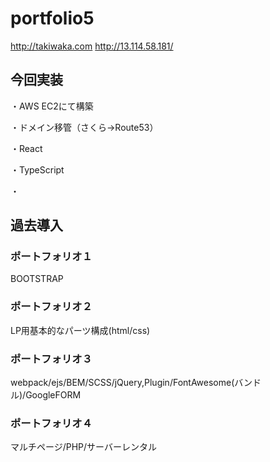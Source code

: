 
# portfolio5

http://takiwaka.com
http://13.114.58.181/

## 今回実装

・AWS EC2にて構築

・ドメイン移管（さくら→Route53）

・React

・TypeScript

・

## 過去導入
### ポートフォリオ１
BOOTSTRAP

### ポートフォリオ２
LP用基本的なパーツ構成(html/css)

### ポートフォリオ３
webpack/ejs/BEM/SCSS/jQuery,Plugin/FontAwesome(バンドル)/GoogleFORM

### ポートフォリオ４
マルチページ/PHP/サーバーレンタル

